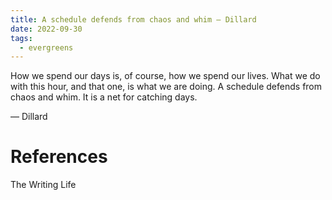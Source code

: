 ```yaml
---
title: A schedule defends from chaos and whim — Dillard
date: 2022-09-30
tags:
  - evergreens
---
```

How we spend our days is, of course, how we spend our lives. What we do with this hour, and that one, is what we are doing. A schedule defends from chaos and whim. It is a net for catching days.

— Dillard

# References

The Writing Life
